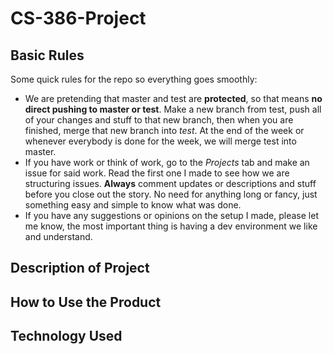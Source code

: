 # CS-386-Project

## Basic Rules

Some quick rules for the repo so everything goes smoothly:
- We are pretending that master and test are **protected**, so that means **no direct pushing to master or test**. Make a new branch from test, push all of your changes and stuff to that new branch, then when you are finished, merge that new branch into *test*. At the end of the week or whenever everybody is done for the week, we will merge test into master.
- If you have work or think of work, go to the *Projects* tab and make an issue for said work. Read the first one I made to see how we are structuring issues. **Always** comment updates or descriptions and stuff before you close out the story. No need for anything long or fancy, just something easy and simple to know what was done.
- If you have any suggestions or opinions on the setup I made, please let me know, the most important thing is having a dev environment we like and understand.

## Description of Project

## How to Use the Product

## Technology Used
